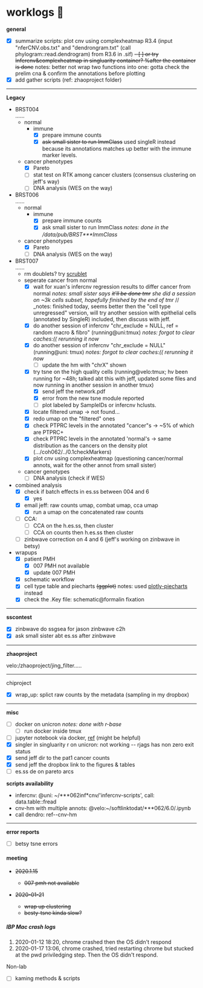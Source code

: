 # worklogs  :book:

**general**

- [x] summarize scripts: plot cnv using complexheatmap R3.4 (input "nferCNV.obs.txt" and "dendrongram.txt" (call phylogram::read.dendrogram) from R3.6 in .sif)
  ~~- [ ] or try Infercnv&complexheatmap in singluarity container? %after the container is done~~ notes: better not wrap two functions into one: gotta check the prelim cna & confirm the annotations before plotting  
- [x] add gather scripts (ref: zhaoproject folder)

------
**Legacy**  

- BRST004  
  ……  
  - normal
    - immune
      - [x] prepare immune counts
      - [x] ~~ask small sister to run ImmClass~~ used singleR instead because its annotations matches up better with the immune marker levels.  
  - cancer phenotypes
    - [x] Pareto  
    - [ ] stat test on RTK among cancer clusters  (consensus clustering on jeff's way)
    - [ ] DNA analysis (WES on the way)
- BRST006  
  ……  
  - normal
    - immune
      - [x] prepare immune counts
      - [x] ask small sister to run ImmClass _notes: done in the /data/pub/BRST***ImmClass_
  - cancer phenotypes
    - [x] Pareto  
    - [ ] DNA analysis (WES on the way)
- BRST007  
  ……  
  - rm doublets? try [scrublet](https://github.com/AllonKleinLab/scrublet)
  - seperate cancer from normal
    - [x] wait for xuan's infercnv regression results to differ cancer from normal _notes: small sister says ~~it'll be done tmr~~ she did a session on ~3k cells subset, hopefully finished by the end of tmr_ // _notes: finished today, seems better then the "cell type unregressed" version, will try another session with epithelial cells (annotated by SingleR) included, then discuss with jeff.
    - [x] do another session of infercnv "chr_exclude = NULL, ref = random macro & fibro" (running@uni:tmux) _notes: forgot to clear caches:(( rerunning it now_
    - [x] do another session of infercnv "chr_exclude = NULL" (running@uni: tmux) _notes: forgot to clear caches:(( rerunning it now_
      - [ ] update the hm with "chrX" shown 
    - [x] try tsne on the high quality cells (running@velo:tmux; hv been running for ~48h; talked abt this with jeff, updated some files and now running in another session in another tmux)
      - [x] send jeff the network.pdf
      - [x] error from the  new tsne module reported
      - [ ] plot labeled by SampleIDs or infercnv hclusts. 
    - [x] locate filtered umap &rarr; not found... 
    - [x] redo umap on the "filtered" ones
    - [x] check PTPRC levels in the annotated "cancer"s &rarr; ~5% of which are PTPRC+
    - [x] check PTPRC levels in the annotated 'normal's &rarr; same distribution as the cancers on the density plot (.../coh062/../0.1checkMarkers)
    - [x] plot cnv using complexheatmap (questioning cancer/normal annots, wait for the other annot from small sister) 
  - cancer genotypes
    - [ ] DNA analysis (check if WES)
- combined analysis
  - [x] check if batch effects in es.ss between 004 and 6
    - [x] yes
  - [x] email jeff: raw counts umap, combat umap, cca umap
    - [x] run a umap on the concatenated raw counts
  - [ ] CCA:  
    - [ ] CCA on the h.es.ss, then cluster
    - [ ] CCA on counts then h.es.ss then cluster
  - [ ] zinbwave correction on 4 and 6 (jeff's working on zinbwave in betsy)
- wrapups  
  - [x] patient PMH  
    - [x] 007 PMH not available
    - [x] update 007 PMH
  - [x] schematic workflow
  - [x] cell type table and piecharts ~~(ggplot)~~ notes: used [plotly-piecharts](https://plot.ly/r/pie-charts/) instead
  - [X] check the .Key file: schematic@formalin fixation

------
**sscontest**

  - [x] zinbwave do ssgsea for jason zinbwave c2h  
  - [x] ask small sister abt es.ss after zinbwave

------
**zhaoproject**

velo:/zhaoproject/jing_filter.....

------

chiproject

- [x] wrap_up: splict raw counts by the metadata (sampling in my dropbox) 

------

**misc**  

  - [ ] docker on unicron _notes: done with r-base_
      - [ ] run docker inside tmux
  - [ ] jupyter notebook via docker,  [ref](https://www.dataquest.io/blog/docker-data-science/) (might be helpful)
  - [x] singler in singluarity r on unicron: not working -- rjags has non zero exit status
  - [x] send jeff dir to the pat1 cancer counts
  - [x] send jeff the dropbox link to the figures & tables
  - [ ] es.ss de on pareto arcs

**scripts availability**

- infercnv: @uni: ~/***062inf\*cnv/'infercnv-scripts', call: data.table::fread
- cnv-hm with multiple annots: @velo:~/softlinktodat/***062/6.0/.ipynb
- call dendro: ref--cnv-hm

------

**error reports**

- [ ] betsy tsne errors

#### meeting

- ~~2020.1.15~~  
  - ~~007 pmh not available~~

- ~~2020-01-21~~
  - ~~wrap up clustering~~
  - ~~besty-tsne kinda slow?~~

##### IBP Mac crash logs

1. 2020-01-12 18:20, chrome crashed then the OS didn't respond
2. 2020-01-17 13:06, chrome crashed, tried restarting chrome but stucked at the pwd priviledging step. Then the OS didn't respond.  





Non-lab

- [ ] kaming methods & scripts